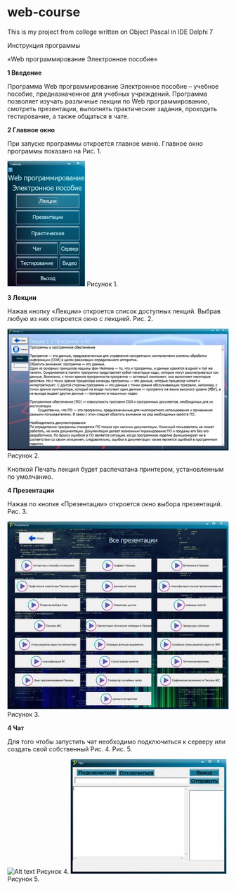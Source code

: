 # web-course
This is my project from college written on Object Pascal in IDE Delphi 7

Инструкция программы

«Web программирование Электронное пособие»

**1 Введение**

 

Программа Web программирование Электронное пособие – учебное пособие, предназначенное для учебных учреждений. Программа позволяет изучать различные лекции по Web программированию, смотреть презентации, выполнять практические задания, проходить тестирование, а также общаться в чате.

 

**2 Главное окно**

 

При запуске программы откроется главное меню. Главное окно программы показано на Рис. 1.

![Alt text](https://github.com/HIKKANOTE/web-course/blob/new_branch/%D0%98%D0%BD%D1%81%D1%82%D1%80%D1%83%D0%BA%D1%86%D0%B8%D1%8F/instruction.files/image002.jpg?raw=true "Main menu")
Рисунок 1.

**3 Лекции**

 

Нажав кнопку «Лекции» откроется список доступных лекций. Выбрав любую из них откроется окно с лекцией. Рис. 2.

![Alt text](https://github.com/HIKKANOTE/web-course/blob/new_branch/%D0%98%D0%BD%D1%81%D1%82%D1%80%D1%83%D0%BA%D1%86%D0%B8%D1%8F/instruction.files/image004.jpg?raw=true "Main menu")
Рисунок 2.

Кнопкой Печать лекция будет распечатана принтером, установленным по умолчанию.

**4 Презентации**

 

Нажав по кнопке «Презентации» откроется окно выбора презентаций. Рис. 3.

![Alt text](https://github.com/HIKKANOTE/web-course/blob/new_branch/%D0%98%D0%BD%D1%81%D1%82%D1%80%D1%83%D0%BA%D1%86%D0%B8%D1%8F/instruction.files/image006.jpg?raw=true "Main menu")
Рисунок 3.

**4 Чат**

 

Для того чтобы запустить чат необходимо подключиться к серверу или создать свой собственный Рис. 4. Рис. 5.

![Alt text](https://github.com/HIKKANOTE/web-course/blob/new_branch/%D0%98%D0%BD%D1%81%D1%82%D1%80%D1%83%D0%BA%D1%86%D0%B8%D1%8F/instruction.files/image007.jpg?raw=true "Main menu")
Рисунок 4.
![Alt text](https://github.com/HIKKANOTE/web-course/blob/new_branch/%D0%98%D0%BD%D1%81%D1%82%D1%80%D1%83%D0%BA%D1%86%D0%B8%D1%8F/instruction.files/image009.jpg?raw=true "Main menu")
Рисунок 5.
